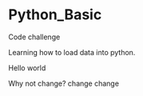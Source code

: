 # Python_Basic
Code challenge

Learning how to load data into python.

Hello world

Why not change?
change change
